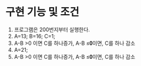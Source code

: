 # 구현 기능 및 조건

1. 프로그램은 200번지부터 실행한다.<br>
2. A=13; B=16; C=1;<br>
3. A-B >0 이면 C를 하나증가, A-B ≤𝟎이면, C를 하나 감소 <br>
4. A=21;<br>
5. A-B >0 이면 C를 하나증가, A-B ≤𝟎이면, C를 하나 감소 <br>

